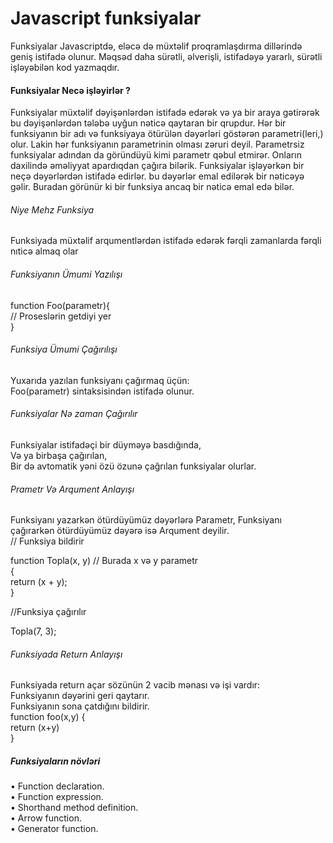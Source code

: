 # Javascript funksiyalar 
Funksiyalar Javascriptdə, eləcə də müxtəlif proqramlaşdırma dillərində geniş istifadə olunur. Məqsəd daha sürətli, əlverişli, istifadəyə yararlı, sürətli işləyəbilən kod yazmaqdır. 
#### Funksiyalar Necə işləyirlər ?
Funksiyalar müxtəlif dəyişənlərdən istifadə edərək və ya bir araya gətirərək bu dəyişənlərdən tələbə uyğun nəticə qaytaran bir qrupdur. Hər bir funksiyanın bir adı və funksiyaya ötürülən dəyərləri göstərən parametri(leri,) olur. Lakin hər funksiyanın parametrinin olması zəruri deyil. Parametrsiz funksiyalar adından da göründüyü kimi parametr qəbul etmirər. Onların daxilində əməliyyat apardıqdan çağıra bilərik. Funksiyalar işləyərkən bir neçə dəyərlərdən istifadə edirlər. bu dəyərlər emal edilərək bir nəticəyə gəlir. Buradan görünür ki bir funksiya ancaq bir nəticə emal edə bilər. <br>
###### Niye Mehz Funksiya
Funksiyada müxtəlif arqumentlərdən istifadə edərək fərqli zamanlarda fərqli nıticə almaq olar
######  Funksiyanın Ümumi Yazılışı 
function Foo(parametr){ <br>
    // Proseslərin getdiyi yer <br>
} 
###### Funksiya Ümumi Çağırılışı
Yuxarıda yazılan funksiyanı çağırmaq üçün: <br>
Foo(parametr) sintaksisindən istifadə olunur. <br>
###### Funksiyalar Nə zaman Çağırılır
Funksiyalar istifadəçi bir düyməyə basdığında,<br>
Və ya birbaşa çağırılan,<br>
Bir də avtomatik yəni özü özunə çağrılan funksiyalar olurlar.<br>
###### Prametr Və Arqument Anlayışı
Funksiyanı yazarkən ötürdüyümüz dəyərlərə Parametr, Funksiyanı çağırarkən ötürdüyümüz dəyərə isə Arqument deyilir.<br>
// Funksiya bildirir<br>  

function Topla(x, y) // Burada x və y parametr<br>
{<br>
    return (x + y);<br>
}<br>


//Funksiya çağırılır<br>

Topla(7, 3); <br>
###### Funksiyada Return Anlayışı
Funksiyada return açar sözünün 2 vacib mənası və işi vardır:<br>
Funksiyanın dəyərini geri qaytarır. <br>
Funksiyanın sona çatdığını bildirir.<br>
function foo(x,y) {<br>
    return (x+y)<br>
}<br>
##### Funksiyaların növləri
•	Function declaration.<br>
•	Function expression. <br>
•	Shorthand method definition. <br>
•	Arrow function. <br>
•	Generator function. <br>




